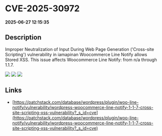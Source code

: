 # CVE-2025-30972

**2025-06-27 12:15:35**

## Description
Improper Neutralization of Input During Web Page Generation ('Cross-site Scripting') vulnerability in iamapinan Woocommerce Line Notify allows Stored XSS. This issue affects Woocommerce Line Notify: from n/a through 1.1.7.

![](https://img.shields.io/static/v1?label=Score&message=7.1&color=red)
![](https://img.shields.io/static/v1?label=Severity&message=HIGH&color=red)
![](https://img.shields.io/static/v1?label=CWE&message=XSS&color=green)

## Links
- [https://patchstack.com/database/wordpress/plugin/woo-line-notify/vulnerability/wordpress-woocommerce-line-notify-1-1-7-cross-site-scripting-xss-vulnerability?_s_id=cve](https://patchstack.com/database/wordpress/plugin/woo-line-notify/vulnerability/wordpress-woocommerce-line-notify-1-1-7-cross-site-scripting-xss-vulnerability?_s_id=cve)

